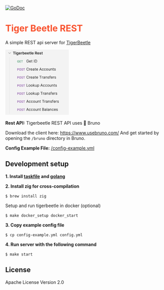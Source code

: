 [![GoDoc](https://pkg.go.dev/badge/github.com/lil5/tigerbeetle_api?status.svg)](https://pkg.go.dev/github.com/lil5/tigerbeetle_api?tab=doc)

<h1 style="color:#f9532f">Tiger Beetle REST</h1>

A simple REST api server for [TigerBeetle](https://tigerbeetle.com/)

<img width=200 src="/screenshot_bruno.webp">

**Rest API:** Tigerbeetle REST API uses 🐶 Bruno

Download the client here: https://www.usebruno.com/
And get started by opening the `/bruno` directory in Bruno.

**Config Example File:** [/config-example.yml](/config-example.yml)

## Development setup

**1. Install [taskfile](https://taskfile.dev/installation/) and [golang](https://go.dev/)**

**2. Install zig for cross-compilation**

```
$ brew install zig
```

Setup and run tigerbeetle in docker (optional)

```
$ make docker_setup docker_start
```

**3. Copy example config file**

```
$ cp config-example.yml config.yml
```

**4. Run server with the following command**

```
$ make start
```

## License

Apache License Version 2.0